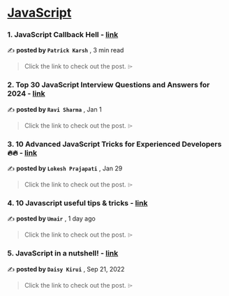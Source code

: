 
<h1><a href=https://medium.com/tag/javascript-development/recommended target="_blank" rel="noopener noreferrer">JavaScript</a></h1>
<h3>1. JavaScript Callback Hell - <a href=https://medium.com/@patrickkarsh/javascript-callback-hell-1ed4aa471f44?source=tag_recommended_feed---------0-84----------javascript_development----------1c201ee1_b830_4e02_9bdc_51335dbc37da------- target="_blank" rel="noopener noreferrer">link</a></h3>

✍️ **posted by `Patrick Karsh`** <date> , 3 min read</date>

<blockquote>Click the link to check out the post. ⌲</blockquote>

<h3>2. Top 30 JavaScript Interview Questions and Answers for 2024 - <a href=https://medium.com/@javascriptcentric/top-30-javascript-interview-questions-and-answers-for-2024-7f1e2d1d0638?source=tag_recommended_feed---------1-107----------javascript_development----------1c201ee1_b830_4e02_9bdc_51335dbc37da------- target="_blank" rel="noopener noreferrer">link</a></h3>

✍️ **posted by `Ravi Sharma`** <date> , Jan 1</date>

<blockquote>Click the link to check out the post. ⌲</blockquote>

<h3>3. 10 Advanced JavaScript Tricks for Experienced Developers 🔥🔥 - <a href=https://medium.com/@lokesh-prajapati/10-advanced-javascript-tricks-for-experienced-developers-8afb44b24427?source=tag_recommended_feed---------2-85----------javascript_development----------1c201ee1_b830_4e02_9bdc_51335dbc37da------- target="_blank" rel="noopener noreferrer">link</a></h3>

✍️ **posted by `Lokesh Prajapati`** <date> , Jan 29</date>

<blockquote>Click the link to check out the post. ⌲</blockquote>

<h3>4. 10 Javascript useful tips & tricks - <a href=https://medium.com/@umairshahidnl/10-javascript-useful-tips-tricks-2aa94a80bc9e?source=tag_recommended_feed---------3-84----------javascript_development----------1c201ee1_b830_4e02_9bdc_51335dbc37da------- target="_blank" rel="noopener noreferrer">link</a></h3>

✍️ **posted by `Umair`** <date> , 1 day ago</date>

<blockquote>Click the link to check out the post. ⌲</blockquote>

<h3>5. JavaScript in a nutshell! - <a href=https://medium.com/@daisykirui/javascript-in-a-nutshell-669dab5b6e78?source=tag_recommended_feed---------4-107----------javascript_development----------1c201ee1_b830_4e02_9bdc_51335dbc37da------- target="_blank" rel="noopener noreferrer">link</a></h3>

✍️ **posted by `Daisy Kirui`** <date> , Sep 21, 2022</date>

<blockquote>Click the link to check out the post. ⌲</blockquote>

